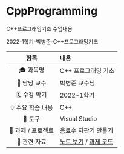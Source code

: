 # CppProgramming
C++프로그래밍기초 수업내용

2022-1학기-박병준-C++프로그래밍기초

| 항목 | 내용 |
|:----:|:-----|
| 🎓 과목명 | C++ 프로그래밍 기초 |
| 🏫 담당 교수 | 박병준 교수님 |
| 🗓️ 수강 학기 | 2022-1학기 |
| 💡 주요 학습 내용 | C++ |
| 🧰 도구 | Visual Studio |
| 🧩 과제 / 프로젝트 | 음료수 자판기 만들기 |
| 🔗 관련 자료 | [노트 보기](./notes/README.md) / [과제 코드](./assignments/) |

